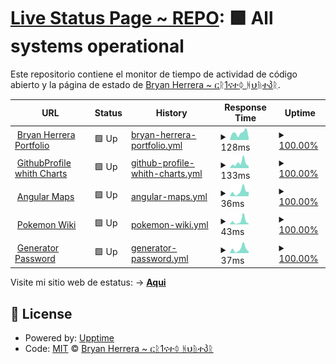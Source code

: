 # [Live Status Page ~ REPO](https://Bryan-Herrera-DEV.github.io/status-for-my-web-pages): <!--live status--> **🟩 All systems operational**

Este repositorio contiene el monitor de tiempo de actividad de código abierto y la página de estado de [Bryan Herrera ~ ርᚱ1ናተᛰ ᚻህᚥተპᚱ](https://bryan-herrera.netlify.app/).

<!--start: status pages-->
<!-- This summary is generated by Upptime (https://github.com/upptime/upptime) -->
<!-- Do not edit this manually, your changes will be overwritten -->
<!-- prettier-ignore -->
| URL | Status | History | Response Time | Uptime |
| --- | ------ | ------- | ------------- | ------ |
| <img alt="" src="https://icons.duckduckgo.com/ip3/bryan-herrera.netlify.app.ico" height="13"> [Bryan Herrera Portfolio](https://bryan-herrera.netlify.app/) | 🟩 Up | [bryan-herrera-portfolio.yml](https://github.com/Bryan-Herrera-DEV/status-for-my-web-pages/commits/HEAD/history/bryan-herrera-portfolio.yml) | <details><summary><img alt="Response time graph" src="./graphs/bryan-herrera-portfolio/response-time-week.png" height="20"> 128ms</summary><br><a href="https://bryan-herrera-dev.github.io/status-for-my-web-pages/history/bryan-herrera-portfolio"><img alt="Response time 190" src="https://img.shields.io/endpoint?url=https%3A%2F%2Fraw.githubusercontent.com%2FBryan-Herrera-DEV%2Fstatus-for-my-web-pages%2FHEAD%2Fapi%2Fbryan-herrera-portfolio%2Fresponse-time.json"></a><br><a href="https://bryan-herrera-dev.github.io/status-for-my-web-pages/history/bryan-herrera-portfolio"><img alt="24-hour response time 39" src="https://img.shields.io/endpoint?url=https%3A%2F%2Fraw.githubusercontent.com%2FBryan-Herrera-DEV%2Fstatus-for-my-web-pages%2FHEAD%2Fapi%2Fbryan-herrera-portfolio%2Fresponse-time-day.json"></a><br><a href="https://bryan-herrera-dev.github.io/status-for-my-web-pages/history/bryan-herrera-portfolio"><img alt="7-day response time 128" src="https://img.shields.io/endpoint?url=https%3A%2F%2Fraw.githubusercontent.com%2FBryan-Herrera-DEV%2Fstatus-for-my-web-pages%2FHEAD%2Fapi%2Fbryan-herrera-portfolio%2Fresponse-time-week.json"></a><br><a href="https://bryan-herrera-dev.github.io/status-for-my-web-pages/history/bryan-herrera-portfolio"><img alt="30-day response time 137" src="https://img.shields.io/endpoint?url=https%3A%2F%2Fraw.githubusercontent.com%2FBryan-Herrera-DEV%2Fstatus-for-my-web-pages%2FHEAD%2Fapi%2Fbryan-herrera-portfolio%2Fresponse-time-month.json"></a><br><a href="https://bryan-herrera-dev.github.io/status-for-my-web-pages/history/bryan-herrera-portfolio"><img alt="1-year response time 191" src="https://img.shields.io/endpoint?url=https%3A%2F%2Fraw.githubusercontent.com%2FBryan-Herrera-DEV%2Fstatus-for-my-web-pages%2FHEAD%2Fapi%2Fbryan-herrera-portfolio%2Fresponse-time-year.json"></a></details> | <details><summary><a href="https://bryan-herrera-dev.github.io/status-for-my-web-pages/history/bryan-herrera-portfolio">100.00%</a></summary><a href="https://bryan-herrera-dev.github.io/status-for-my-web-pages/history/bryan-herrera-portfolio"><img alt="All-time uptime 97.20%" src="https://img.shields.io/endpoint?url=https%3A%2F%2Fraw.githubusercontent.com%2FBryan-Herrera-DEV%2Fstatus-for-my-web-pages%2FHEAD%2Fapi%2Fbryan-herrera-portfolio%2Fuptime.json"></a><br><a href="https://bryan-herrera-dev.github.io/status-for-my-web-pages/history/bryan-herrera-portfolio"><img alt="24-hour uptime 100.00%" src="https://img.shields.io/endpoint?url=https%3A%2F%2Fraw.githubusercontent.com%2FBryan-Herrera-DEV%2Fstatus-for-my-web-pages%2FHEAD%2Fapi%2Fbryan-herrera-portfolio%2Fuptime-day.json"></a><br><a href="https://bryan-herrera-dev.github.io/status-for-my-web-pages/history/bryan-herrera-portfolio"><img alt="7-day uptime 100.00%" src="https://img.shields.io/endpoint?url=https%3A%2F%2Fraw.githubusercontent.com%2FBryan-Herrera-DEV%2Fstatus-for-my-web-pages%2FHEAD%2Fapi%2Fbryan-herrera-portfolio%2Fuptime-week.json"></a><br><a href="https://bryan-herrera-dev.github.io/status-for-my-web-pages/history/bryan-herrera-portfolio"><img alt="30-day uptime 100.00%" src="https://img.shields.io/endpoint?url=https%3A%2F%2Fraw.githubusercontent.com%2FBryan-Herrera-DEV%2Fstatus-for-my-web-pages%2FHEAD%2Fapi%2Fbryan-herrera-portfolio%2Fuptime-month.json"></a><br><a href="https://bryan-herrera-dev.github.io/status-for-my-web-pages/history/bryan-herrera-portfolio"><img alt="1-year uptime 92.90%" src="https://img.shields.io/endpoint?url=https%3A%2F%2Fraw.githubusercontent.com%2FBryan-Herrera-DEV%2Fstatus-for-my-web-pages%2FHEAD%2Fapi%2Fbryan-herrera-portfolio%2Fuptime-year.json"></a></details>
| <img alt="" src="https://icons.duckduckgo.com/ip3/bryan-herrera-dev.github.io.ico" height="13"> [GithubProfile whith Charts](https://bryan-herrera-dev.github.io/Github-Profile-View-With-Charts) | 🟩 Up | [github-profile-whith-charts.yml](https://github.com/Bryan-Herrera-DEV/status-for-my-web-pages/commits/HEAD/history/github-profile-whith-charts.yml) | <details><summary><img alt="Response time graph" src="./graphs/github-profile-whith-charts/response-time-week.png" height="20"> 133ms</summary><br><a href="https://bryan-herrera-dev.github.io/status-for-my-web-pages/history/github-profile-whith-charts"><img alt="Response time 119" src="https://img.shields.io/endpoint?url=https%3A%2F%2Fraw.githubusercontent.com%2FBryan-Herrera-DEV%2Fstatus-for-my-web-pages%2FHEAD%2Fapi%2Fgithub-profile-whith-charts%2Fresponse-time.json"></a><br><a href="https://bryan-herrera-dev.github.io/status-for-my-web-pages/history/github-profile-whith-charts"><img alt="24-hour response time 55" src="https://img.shields.io/endpoint?url=https%3A%2F%2Fraw.githubusercontent.com%2FBryan-Herrera-DEV%2Fstatus-for-my-web-pages%2FHEAD%2Fapi%2Fgithub-profile-whith-charts%2Fresponse-time-day.json"></a><br><a href="https://bryan-herrera-dev.github.io/status-for-my-web-pages/history/github-profile-whith-charts"><img alt="7-day response time 133" src="https://img.shields.io/endpoint?url=https%3A%2F%2Fraw.githubusercontent.com%2FBryan-Herrera-DEV%2Fstatus-for-my-web-pages%2FHEAD%2Fapi%2Fgithub-profile-whith-charts%2Fresponse-time-week.json"></a><br><a href="https://bryan-herrera-dev.github.io/status-for-my-web-pages/history/github-profile-whith-charts"><img alt="30-day response time 129" src="https://img.shields.io/endpoint?url=https%3A%2F%2Fraw.githubusercontent.com%2FBryan-Herrera-DEV%2Fstatus-for-my-web-pages%2FHEAD%2Fapi%2Fgithub-profile-whith-charts%2Fresponse-time-month.json"></a><br><a href="https://bryan-herrera-dev.github.io/status-for-my-web-pages/history/github-profile-whith-charts"><img alt="1-year response time 121" src="https://img.shields.io/endpoint?url=https%3A%2F%2Fraw.githubusercontent.com%2FBryan-Herrera-DEV%2Fstatus-for-my-web-pages%2FHEAD%2Fapi%2Fgithub-profile-whith-charts%2Fresponse-time-year.json"></a></details> | <details><summary><a href="https://bryan-herrera-dev.github.io/status-for-my-web-pages/history/github-profile-whith-charts">100.00%</a></summary><a href="https://bryan-herrera-dev.github.io/status-for-my-web-pages/history/github-profile-whith-charts"><img alt="All-time uptime 100.00%" src="https://img.shields.io/endpoint?url=https%3A%2F%2Fraw.githubusercontent.com%2FBryan-Herrera-DEV%2Fstatus-for-my-web-pages%2FHEAD%2Fapi%2Fgithub-profile-whith-charts%2Fuptime.json"></a><br><a href="https://bryan-herrera-dev.github.io/status-for-my-web-pages/history/github-profile-whith-charts"><img alt="24-hour uptime 100.00%" src="https://img.shields.io/endpoint?url=https%3A%2F%2Fraw.githubusercontent.com%2FBryan-Herrera-DEV%2Fstatus-for-my-web-pages%2FHEAD%2Fapi%2Fgithub-profile-whith-charts%2Fuptime-day.json"></a><br><a href="https://bryan-herrera-dev.github.io/status-for-my-web-pages/history/github-profile-whith-charts"><img alt="7-day uptime 100.00%" src="https://img.shields.io/endpoint?url=https%3A%2F%2Fraw.githubusercontent.com%2FBryan-Herrera-DEV%2Fstatus-for-my-web-pages%2FHEAD%2Fapi%2Fgithub-profile-whith-charts%2Fuptime-week.json"></a><br><a href="https://bryan-herrera-dev.github.io/status-for-my-web-pages/history/github-profile-whith-charts"><img alt="30-day uptime 100.00%" src="https://img.shields.io/endpoint?url=https%3A%2F%2Fraw.githubusercontent.com%2FBryan-Herrera-DEV%2Fstatus-for-my-web-pages%2FHEAD%2Fapi%2Fgithub-profile-whith-charts%2Fuptime-month.json"></a><br><a href="https://bryan-herrera-dev.github.io/status-for-my-web-pages/history/github-profile-whith-charts"><img alt="1-year uptime 100.00%" src="https://img.shields.io/endpoint?url=https%3A%2F%2Fraw.githubusercontent.com%2FBryan-Herrera-DEV%2Fstatus-for-my-web-pages%2FHEAD%2Fapi%2Fgithub-profile-whith-charts%2Fuptime-year.json"></a></details>
| <img alt="" src="https://icons.duckduckgo.com/ip3/bryan-herrera-dev.github.io.ico" height="13"> [Angular Maps](https://bryan-herrera-dev.github.io/Angular-Maps/) | 🟩 Up | [angular-maps.yml](https://github.com/Bryan-Herrera-DEV/status-for-my-web-pages/commits/HEAD/history/angular-maps.yml) | <details><summary><img alt="Response time graph" src="./graphs/angular-maps/response-time-week.png" height="20"> 36ms</summary><br><a href="https://bryan-herrera-dev.github.io/status-for-my-web-pages/history/angular-maps"><img alt="Response time 48" src="https://img.shields.io/endpoint?url=https%3A%2F%2Fraw.githubusercontent.com%2FBryan-Herrera-DEV%2Fstatus-for-my-web-pages%2FHEAD%2Fapi%2Fangular-maps%2Fresponse-time.json"></a><br><a href="https://bryan-herrera-dev.github.io/status-for-my-web-pages/history/angular-maps"><img alt="24-hour response time 36" src="https://img.shields.io/endpoint?url=https%3A%2F%2Fraw.githubusercontent.com%2FBryan-Herrera-DEV%2Fstatus-for-my-web-pages%2FHEAD%2Fapi%2Fangular-maps%2Fresponse-time-day.json"></a><br><a href="https://bryan-herrera-dev.github.io/status-for-my-web-pages/history/angular-maps"><img alt="7-day response time 36" src="https://img.shields.io/endpoint?url=https%3A%2F%2Fraw.githubusercontent.com%2FBryan-Herrera-DEV%2Fstatus-for-my-web-pages%2FHEAD%2Fapi%2Fangular-maps%2Fresponse-time-week.json"></a><br><a href="https://bryan-herrera-dev.github.io/status-for-my-web-pages/history/angular-maps"><img alt="30-day response time 40" src="https://img.shields.io/endpoint?url=https%3A%2F%2Fraw.githubusercontent.com%2FBryan-Herrera-DEV%2Fstatus-for-my-web-pages%2FHEAD%2Fapi%2Fangular-maps%2Fresponse-time-month.json"></a><br><a href="https://bryan-herrera-dev.github.io/status-for-my-web-pages/history/angular-maps"><img alt="1-year response time 49" src="https://img.shields.io/endpoint?url=https%3A%2F%2Fraw.githubusercontent.com%2FBryan-Herrera-DEV%2Fstatus-for-my-web-pages%2FHEAD%2Fapi%2Fangular-maps%2Fresponse-time-year.json"></a></details> | <details><summary><a href="https://bryan-herrera-dev.github.io/status-for-my-web-pages/history/angular-maps">100.00%</a></summary><a href="https://bryan-herrera-dev.github.io/status-for-my-web-pages/history/angular-maps"><img alt="All-time uptime 100.00%" src="https://img.shields.io/endpoint?url=https%3A%2F%2Fraw.githubusercontent.com%2FBryan-Herrera-DEV%2Fstatus-for-my-web-pages%2FHEAD%2Fapi%2Fangular-maps%2Fuptime.json"></a><br><a href="https://bryan-herrera-dev.github.io/status-for-my-web-pages/history/angular-maps"><img alt="24-hour uptime 100.00%" src="https://img.shields.io/endpoint?url=https%3A%2F%2Fraw.githubusercontent.com%2FBryan-Herrera-DEV%2Fstatus-for-my-web-pages%2FHEAD%2Fapi%2Fangular-maps%2Fuptime-day.json"></a><br><a href="https://bryan-herrera-dev.github.io/status-for-my-web-pages/history/angular-maps"><img alt="7-day uptime 100.00%" src="https://img.shields.io/endpoint?url=https%3A%2F%2Fraw.githubusercontent.com%2FBryan-Herrera-DEV%2Fstatus-for-my-web-pages%2FHEAD%2Fapi%2Fangular-maps%2Fuptime-week.json"></a><br><a href="https://bryan-herrera-dev.github.io/status-for-my-web-pages/history/angular-maps"><img alt="30-day uptime 100.00%" src="https://img.shields.io/endpoint?url=https%3A%2F%2Fraw.githubusercontent.com%2FBryan-Herrera-DEV%2Fstatus-for-my-web-pages%2FHEAD%2Fapi%2Fangular-maps%2Fuptime-month.json"></a><br><a href="https://bryan-herrera-dev.github.io/status-for-my-web-pages/history/angular-maps"><img alt="1-year uptime 100.00%" src="https://img.shields.io/endpoint?url=https%3A%2F%2Fraw.githubusercontent.com%2FBryan-Herrera-DEV%2Fstatus-for-my-web-pages%2FHEAD%2Fapi%2Fangular-maps%2Fuptime-year.json"></a></details>
| <img alt="" src="https://icons.duckduckgo.com/ip3/bryan-herrera-dev.github.io.ico" height="13"> [Pokemon Wiki](https://bryan-herrera-dev.github.io/pokemon-wiki/) | 🟩 Up | [pokemon-wiki.yml](https://github.com/Bryan-Herrera-DEV/status-for-my-web-pages/commits/HEAD/history/pokemon-wiki.yml) | <details><summary><img alt="Response time graph" src="./graphs/pokemon-wiki/response-time-week.png" height="20"> 43ms</summary><br><a href="https://bryan-herrera-dev.github.io/status-for-my-web-pages/history/pokemon-wiki"><img alt="Response time 46" src="https://img.shields.io/endpoint?url=https%3A%2F%2Fraw.githubusercontent.com%2FBryan-Herrera-DEV%2Fstatus-for-my-web-pages%2FHEAD%2Fapi%2Fpokemon-wiki%2Fresponse-time.json"></a><br><a href="https://bryan-herrera-dev.github.io/status-for-my-web-pages/history/pokemon-wiki"><img alt="24-hour response time 10" src="https://img.shields.io/endpoint?url=https%3A%2F%2Fraw.githubusercontent.com%2FBryan-Herrera-DEV%2Fstatus-for-my-web-pages%2FHEAD%2Fapi%2Fpokemon-wiki%2Fresponse-time-day.json"></a><br><a href="https://bryan-herrera-dev.github.io/status-for-my-web-pages/history/pokemon-wiki"><img alt="7-day response time 43" src="https://img.shields.io/endpoint?url=https%3A%2F%2Fraw.githubusercontent.com%2FBryan-Herrera-DEV%2Fstatus-for-my-web-pages%2FHEAD%2Fapi%2Fpokemon-wiki%2Fresponse-time-week.json"></a><br><a href="https://bryan-herrera-dev.github.io/status-for-my-web-pages/history/pokemon-wiki"><img alt="30-day response time 43" src="https://img.shields.io/endpoint?url=https%3A%2F%2Fraw.githubusercontent.com%2FBryan-Herrera-DEV%2Fstatus-for-my-web-pages%2FHEAD%2Fapi%2Fpokemon-wiki%2Fresponse-time-month.json"></a><br><a href="https://bryan-herrera-dev.github.io/status-for-my-web-pages/history/pokemon-wiki"><img alt="1-year response time 47" src="https://img.shields.io/endpoint?url=https%3A%2F%2Fraw.githubusercontent.com%2FBryan-Herrera-DEV%2Fstatus-for-my-web-pages%2FHEAD%2Fapi%2Fpokemon-wiki%2Fresponse-time-year.json"></a></details> | <details><summary><a href="https://bryan-herrera-dev.github.io/status-for-my-web-pages/history/pokemon-wiki">100.00%</a></summary><a href="https://bryan-herrera-dev.github.io/status-for-my-web-pages/history/pokemon-wiki"><img alt="All-time uptime 100.00%" src="https://img.shields.io/endpoint?url=https%3A%2F%2Fraw.githubusercontent.com%2FBryan-Herrera-DEV%2Fstatus-for-my-web-pages%2FHEAD%2Fapi%2Fpokemon-wiki%2Fuptime.json"></a><br><a href="https://bryan-herrera-dev.github.io/status-for-my-web-pages/history/pokemon-wiki"><img alt="24-hour uptime 100.00%" src="https://img.shields.io/endpoint?url=https%3A%2F%2Fraw.githubusercontent.com%2FBryan-Herrera-DEV%2Fstatus-for-my-web-pages%2FHEAD%2Fapi%2Fpokemon-wiki%2Fuptime-day.json"></a><br><a href="https://bryan-herrera-dev.github.io/status-for-my-web-pages/history/pokemon-wiki"><img alt="7-day uptime 100.00%" src="https://img.shields.io/endpoint?url=https%3A%2F%2Fraw.githubusercontent.com%2FBryan-Herrera-DEV%2Fstatus-for-my-web-pages%2FHEAD%2Fapi%2Fpokemon-wiki%2Fuptime-week.json"></a><br><a href="https://bryan-herrera-dev.github.io/status-for-my-web-pages/history/pokemon-wiki"><img alt="30-day uptime 100.00%" src="https://img.shields.io/endpoint?url=https%3A%2F%2Fraw.githubusercontent.com%2FBryan-Herrera-DEV%2Fstatus-for-my-web-pages%2FHEAD%2Fapi%2Fpokemon-wiki%2Fuptime-month.json"></a><br><a href="https://bryan-herrera-dev.github.io/status-for-my-web-pages/history/pokemon-wiki"><img alt="1-year uptime 100.00%" src="https://img.shields.io/endpoint?url=https%3A%2F%2Fraw.githubusercontent.com%2FBryan-Herrera-DEV%2Fstatus-for-my-web-pages%2FHEAD%2Fapi%2Fpokemon-wiki%2Fuptime-year.json"></a></details>
| <img alt="" src="https://icons.duckduckgo.com/ip3/bryan-herrera-dev.github.io.ico" height="13"> [Generator Password](https://bryan-herrera-dev.github.io/Angular-Password-Generator/) | 🟩 Up | [generator-password.yml](https://github.com/Bryan-Herrera-DEV/status-for-my-web-pages/commits/HEAD/history/generator-password.yml) | <details><summary><img alt="Response time graph" src="./graphs/generator-password/response-time-week.png" height="20"> 37ms</summary><br><a href="https://bryan-herrera-dev.github.io/status-for-my-web-pages/history/generator-password"><img alt="Response time 47" src="https://img.shields.io/endpoint?url=https%3A%2F%2Fraw.githubusercontent.com%2FBryan-Herrera-DEV%2Fstatus-for-my-web-pages%2FHEAD%2Fapi%2Fgenerator-password%2Fresponse-time.json"></a><br><a href="https://bryan-herrera-dev.github.io/status-for-my-web-pages/history/generator-password"><img alt="24-hour response time 14" src="https://img.shields.io/endpoint?url=https%3A%2F%2Fraw.githubusercontent.com%2FBryan-Herrera-DEV%2Fstatus-for-my-web-pages%2FHEAD%2Fapi%2Fgenerator-password%2Fresponse-time-day.json"></a><br><a href="https://bryan-herrera-dev.github.io/status-for-my-web-pages/history/generator-password"><img alt="7-day response time 37" src="https://img.shields.io/endpoint?url=https%3A%2F%2Fraw.githubusercontent.com%2FBryan-Herrera-DEV%2Fstatus-for-my-web-pages%2FHEAD%2Fapi%2Fgenerator-password%2Fresponse-time-week.json"></a><br><a href="https://bryan-herrera-dev.github.io/status-for-my-web-pages/history/generator-password"><img alt="30-day response time 43" src="https://img.shields.io/endpoint?url=https%3A%2F%2Fraw.githubusercontent.com%2FBryan-Herrera-DEV%2Fstatus-for-my-web-pages%2FHEAD%2Fapi%2Fgenerator-password%2Fresponse-time-month.json"></a><br><a href="https://bryan-herrera-dev.github.io/status-for-my-web-pages/history/generator-password"><img alt="1-year response time 49" src="https://img.shields.io/endpoint?url=https%3A%2F%2Fraw.githubusercontent.com%2FBryan-Herrera-DEV%2Fstatus-for-my-web-pages%2FHEAD%2Fapi%2Fgenerator-password%2Fresponse-time-year.json"></a></details> | <details><summary><a href="https://bryan-herrera-dev.github.io/status-for-my-web-pages/history/generator-password">100.00%</a></summary><a href="https://bryan-herrera-dev.github.io/status-for-my-web-pages/history/generator-password"><img alt="All-time uptime 100.00%" src="https://img.shields.io/endpoint?url=https%3A%2F%2Fraw.githubusercontent.com%2FBryan-Herrera-DEV%2Fstatus-for-my-web-pages%2FHEAD%2Fapi%2Fgenerator-password%2Fuptime.json"></a><br><a href="https://bryan-herrera-dev.github.io/status-for-my-web-pages/history/generator-password"><img alt="24-hour uptime 100.00%" src="https://img.shields.io/endpoint?url=https%3A%2F%2Fraw.githubusercontent.com%2FBryan-Herrera-DEV%2Fstatus-for-my-web-pages%2FHEAD%2Fapi%2Fgenerator-password%2Fuptime-day.json"></a><br><a href="https://bryan-herrera-dev.github.io/status-for-my-web-pages/history/generator-password"><img alt="7-day uptime 100.00%" src="https://img.shields.io/endpoint?url=https%3A%2F%2Fraw.githubusercontent.com%2FBryan-Herrera-DEV%2Fstatus-for-my-web-pages%2FHEAD%2Fapi%2Fgenerator-password%2Fuptime-week.json"></a><br><a href="https://bryan-herrera-dev.github.io/status-for-my-web-pages/history/generator-password"><img alt="30-day uptime 100.00%" src="https://img.shields.io/endpoint?url=https%3A%2F%2Fraw.githubusercontent.com%2FBryan-Herrera-DEV%2Fstatus-for-my-web-pages%2FHEAD%2Fapi%2Fgenerator-password%2Fuptime-month.json"></a><br><a href="https://bryan-herrera-dev.github.io/status-for-my-web-pages/history/generator-password"><img alt="1-year uptime 100.00%" src="https://img.shields.io/endpoint?url=https%3A%2F%2Fraw.githubusercontent.com%2FBryan-Herrera-DEV%2Fstatus-for-my-web-pages%2FHEAD%2Fapi%2Fgenerator-password%2Fuptime-year.json"></a></details>

<!--end: status pages-->

Visite mi sitio web de estatus: → [**Aqui**](https://Bryan-Herrera-DEV.github.io/status-for-my-web-pages)

## 📄 License

- Powered by: [Upptime](https://github.com/upptime/upptime)
- Code: [MIT](./LICENSE) © [Bryan Herrera ~ ርᚱ1ናተᛰ ᚻህᚥተპᚱ](https://bryan-herrera.netlify.app/)
